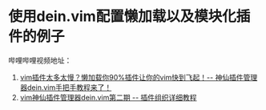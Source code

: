# 使用dein.vim配置懒加载以及模块化插件的例子

哔哩哔哩视频地址：
1. [vim插件太多太慢？懒加载你90%插件让你的vim快到飞起！-- 神仙插件管理器dein.vim手把手教程来了！](https://www.bilibili.com/video/BV12h4y1E7wx/?share_source=copy_web&vd_source=818e72524b42a0394802f10d026b36a2)
2. [vim神仙插件管理器dein.vim第二期 -- 插件组织详细教程](https://www.bilibili.com/video/BV1v24y1T75Y/?spm_id_from=333.999.0.0)
